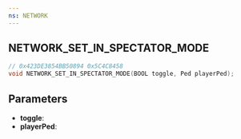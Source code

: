 ```yaml
---
ns: NETWORK
---
```

## NETWORK_SET_IN_SPECTATOR_MODE

```c
// 0x423DE3854BB50894 0x5C4C8458
void NETWORK_SET_IN_SPECTATOR_MODE(BOOL toggle, Ped playerPed);
```


## Parameters
* **toggle**: 
* **playerPed**: 

